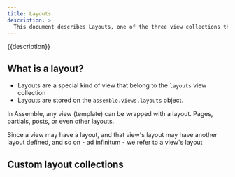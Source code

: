 ```yaml
---
title: Layouts
description: > 
  This document describes Layouts, one of the three view collections that Assemble ships with by default. Layouts are views (templates) that can wrap other views with common content or code.
---
```


{{description}}

<!-- toc -->

## What is a layout?

- Layouts are a special kind of view that belong to the `layouts` view collection
- Layouts are stored on the `assemble.views.layouts` object.

In Assemble, any view (template) can be wrapped with a layout. Pages, partials, posts, or even other layouts.

Since a view may have a layout, and that view's layout may have another layout defined, and so on - ad infinitum - we refer to a view's layout


## Custom layout collections

